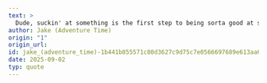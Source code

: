 ```yaml
---
text: >
  Dude, suckin' at something is the first step to being sorta good at something.
author: Jake (Adventure Time)
origin: "1"
origin_url: 
id: jake_(adventure_time)-1b441b855571c80d3627c9d75c7e0566697689e613aa65003e927668a7ff94d3
date: 2025-09-02
typ: quote
---
```

